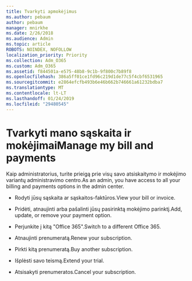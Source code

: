 ```yaml
---
title: Tvarkyti apmokėjimus
ms.author: pebaum
author: pebaum
manager: mnirkhe
ms.date: 2/26/2018
ms.audience: Admin
ms.topic: article
ROBOTS: NOINDEX, NOFOLLOW
localization_priority: Priority
ms.collection: Adm_O365
ms.custom: Adm_O365
ms.assetid: f844501a-e575-48b8-9c1b-9f800c7b89f8
ms.openlocfilehash: 386a5ff01ce1fd96c219d1de77c5f4cbf6531965
ms.sourcegitcommit: e2864efcfb493b6e46b662b746661a61232bdba7
ms.translationtype: MT
ms.contentlocale: lt-LT
ms.lasthandoff: 01/24/2019
ms.locfileid: "29480545"
---
```

# <a name="manage-my-bill-and-payments"></a><span data-ttu-id="bc265-102">Tvarkyti mano sąskaita ir mokėjimai</span><span class="sxs-lookup"><span data-stu-id="bc265-102">Manage my bill and payments</span></span>

<span data-ttu-id="bc265-103">Kaip administratorius, turite prieigą prie visų savo atsiskaitymo ir mokėjimo variantų administravimo centro.</span><span class="sxs-lookup"><span data-stu-id="bc265-103">As an admin, you have access to all your billing and payments options in the admin center.</span></span>
  
- <span data-ttu-id="bc265-104">Rodyti jūsų sąskaita ar sąskaitos-faktūros.</span><span class="sxs-lookup"><span data-stu-id="bc265-104">View your bill or invoice.</span></span>
    
- <span data-ttu-id="bc265-105">Pridėti, atnaujinti arba pašalinti jūsų pasirinktą mokėjimo parinktį.</span><span class="sxs-lookup"><span data-stu-id="bc265-105">Add, update, or remove your payment option.</span></span>
    
- <span data-ttu-id="bc265-106">Perjunkite į kitą "Office 365".</span><span class="sxs-lookup"><span data-stu-id="bc265-106">Switch to a different Office 365.</span></span>
    
- <span data-ttu-id="bc265-107">Atnaujinti prenumeratą.</span><span class="sxs-lookup"><span data-stu-id="bc265-107">Renew your subscription.</span></span>
    
- <span data-ttu-id="bc265-108">Pirkti kitą prenumeratą.</span><span class="sxs-lookup"><span data-stu-id="bc265-108">Buy another subscription.</span></span>
    
- <span data-ttu-id="bc265-109">Išplėsti savo teismą.</span><span class="sxs-lookup"><span data-stu-id="bc265-109">Extend your trial.</span></span>
    
- <span data-ttu-id="bc265-110">Atsisakyti prenumeratos.</span><span class="sxs-lookup"><span data-stu-id="bc265-110">Cancel your subscription.</span></span>
    

